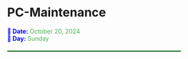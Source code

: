 # PC-Maintenance

<span style="color:blue; font-weight:bold">📅 Date:</span> <span style="color:#4CAF50">October 20, 2024</span>  
<span style="color:blue; font-weight:bold">📆 Day:</span> <span style="color:#4CAF50">Sunday</span>

<hr style="border: 1px solid #4CAF50; width: 80%; margin-top: 20px; margin-bottom: 20px;">

